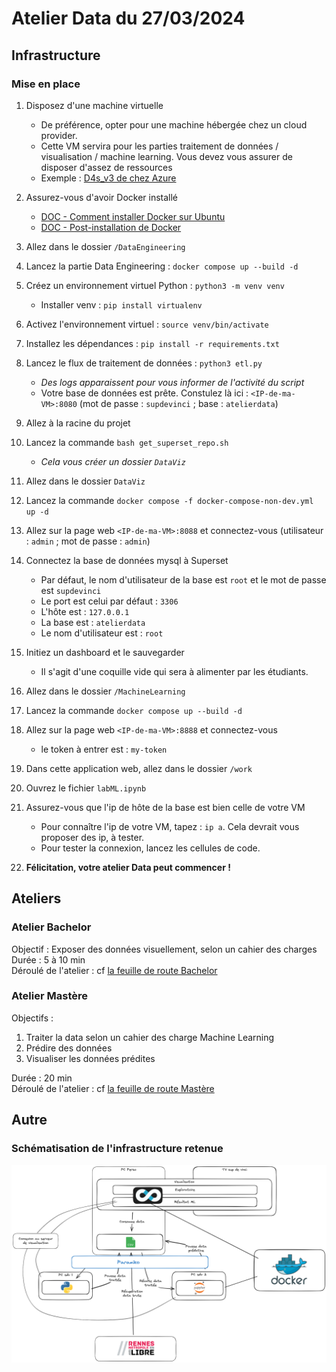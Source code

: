 # Atelier Data du 27/03/2024

## Infrastructure
### Mise en place
1. Disposez d'une machine virtuelle  
    - De préférence, opter pour une machine hébergée chez un cloud provider.  
    - Cette VM servira pour les parties traitement de données / visualisation / machine learning. Vous devez vous assurer de disposer d'assez de ressources
    - Exemple : [D4s_v3 de chez Azure](https://learn.microsoft.com/en-us/azure/virtual-machines/dv4-dsv4-series)

2. Assurez-vous d'avoir Docker installé
    - [DOC - Comment installer Docker sur Ubuntu](https://docs.docker.com/engine/install/ubuntu/)
    - [DOC - Post-installation de Docker](https://docs.docker.com/engine/install/linux-postinstall/)
3. Allez dans le dossier `/DataEngineering`
4. Lancez la partie Data Engineering : `docker compose up --build -d`
5. Créez un environnement virtuel Python : `python3 -m venv venv`
    - Installer venv : `pip install virtualenv`
6. Activez l'environnement virtuel : `source venv/bin/activate`
7. Installez les dépendances : `pip install -r requirements.txt`
8. Lancez le flux de traitement de données : `python3 etl.py`
    - *Des logs apparaissent pour vous informer de l'activité du script*
    - Votre base de données est prête. Constulez là ici : `<IP-de-ma-VM>:8080` (mot de passe : `supdevinci` ; base : `atelierdata`)
9. Allez à la racine du projet
10. Lancez la commande `bash get_superset_repo.sh`
    - *Cela vous créer un dossier `DataViz`*
11. Allez dans le dossier `DataViz`
12. Lancez la commande `docker compose -f docker-compose-non-dev.yml up -d`
13. Allez sur la page web `<IP-de-ma-VM>:8088` et connectez-vous (utilisateur : `admin` ; mot de passe : `admin`)
14. Connectez la base de données mysql à Superset
    - Par défaut, le nom d'utilisateur de la base est `root` et le mot de passe est `supdevinci`
    - Le port est celui par défaut : `3306`
    - L'hôte est : `127.0.0.1`
    - La base est : `atelierdata`
    - Le nom d'utilisateur est : `root`
15. Initiez un dashboard et le sauvegarder
    - Il s'agit d'une coquille vide qui sera à alimenter par les étudiants.
16. Allez dans le dossier `/MachineLearning`
17. Lancez la commande `docker compose up --build -d`
18. Allez sur la page web `<IP-de-ma-VM>:8888` et connectez-vous
    - le token à entrer est : `my-token`
19. Dans cette application web, allez dans le dossier `/work`
20. Ouvrez le fichier `labML.ipynb`
21. Assurez-vous que l'ip de hôte de la base est bien celle de votre VM
    - Pour connaître l'ip de votre VM, tapez : `ip a`. Cela devrait vous proposer des ip, à tester.
    - Pour tester la connexion, lancez les cellules de code.
22. **Félicitation, votre atelier Data peut commencer !**

## Ateliers
### Atelier Bachelor
Objectif : Exposer des données visuellement, selon un cahier des charges  
Durée : 5 à 10 min  
Déroulé de l'atelier : cf [la feuille de route Bachelor](./FeuilleDeRouteBachelor.md)

### Atelier Mastère
Objectifs :  
1. Traiter la data selon un cahier des charge Machine Learning  
2. Prédire des données  
3. Visualiser les données prédites  

Durée : 20 min  
Déroulé de l'atelier : cf [la feuille de route Mastère](./FeuilleDeRouteMastere.md)  

## Autre
### Schématisation de l'infrastructure retenue
![](./media/AtelierDataTechno.png)
